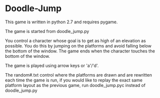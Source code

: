 # Doodle-Jump

This game is written in python 2.7 and requires pygame.

The game is started from doodle_jump.py

You control a character whose goal is to get as high of an elevation as possible. You do this by jumping on the platforms and avoid falling below the bottom of the window. The game ends when the character touches the bottom of the window.

The game is played using arrow keys or 'a'/'d'.

The random#.txt control where the platforms are drawn and are rewritten each time the game is run, if you would like to replay the exact same platform layout as the previous game, run doodle_jump.pyc instead of doodle_jump.py
